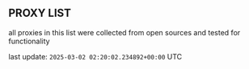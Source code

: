 ## PROXY LIST

all proxies in this list were collected from open sources and tested for functionality

last update: `2025-03-02 02:20:02.234892+00:00` UTC